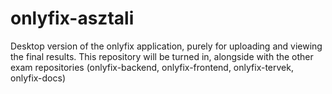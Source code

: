 # onlyfix-asztali
Desktop version of the onlyfix application, purely for uploading and viewing the final results. This repository will be turned in, alongside with the other exam repositories (onlyfix-backend, onlyfix-frontend, onlyfix-tervek, onlyfix-docs)
